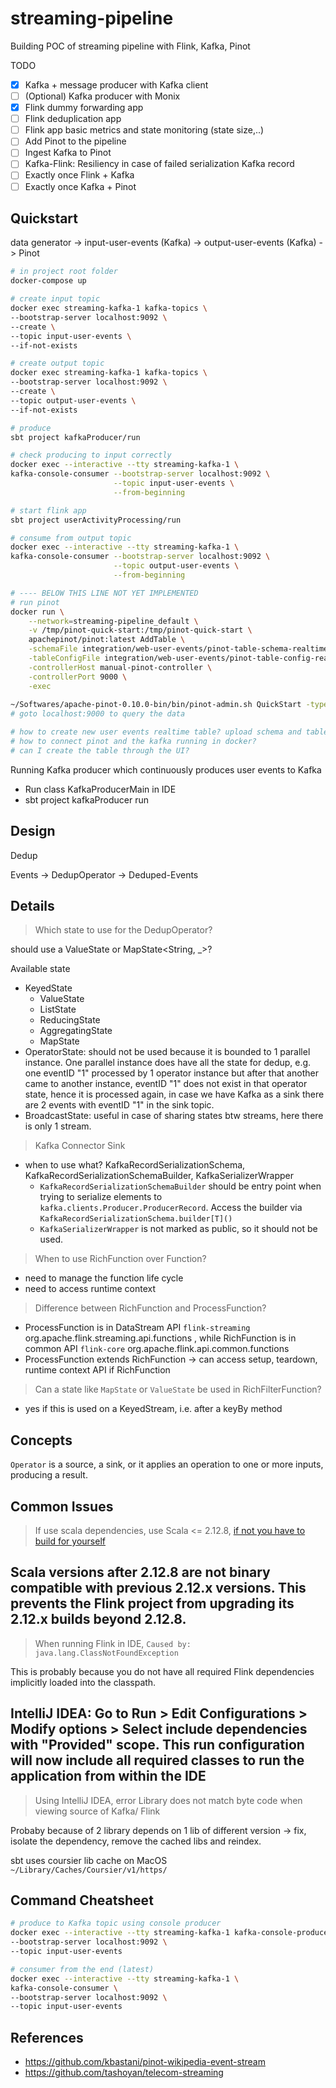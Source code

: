 # streaming-pipeline
Building POC of streaming pipeline with Flink, Kafka, Pinot

TODO
- [x] Kafka + message producer with Kafka client
- [ ] (Optional) Kafka producer with Monix
- [x] Flink dummy forwarding app
- [ ] Flink deduplication app
- [ ] Flink app basic metrics and state monitoring (state size,..)
- [ ] Add Pinot to the pipeline
- [ ] Ingest Kafka to Pinot
- [ ] Kafka-Flink: Resiliency in case of failed serialization Kafka record
- [ ] Exactly once Flink + Kafka
- [ ] Exactly once Kafka + Pinot

## Quickstart

data generator -> input-user-events (Kafka) -> output-user-events (Kafka) -> Pinot

```bash
# in project root folder
docker-compose up

# create input topic
docker exec streaming-kafka-1 kafka-topics \
--bootstrap-server localhost:9092 \
--create \
--topic input-user-events \
--if-not-exists

# create output topic
docker exec streaming-kafka-1 kafka-topics \
--bootstrap-server localhost:9092 \
--create \
--topic output-user-events \
--if-not-exists

# produce 
sbt project kafkaProducer/run

# check producing to input correctly
docker exec --interactive --tty streaming-kafka-1 \
kafka-console-consumer --bootstrap-server localhost:9092 \
                       --topic input-user-events \
                       --from-beginning

# start flink app
sbt project userActivityProcessing/run

# consume from output topic
docker exec --interactive --tty streaming-kafka-1 \
kafka-console-consumer --bootstrap-server localhost:9092 \
                       --topic output-user-events \
                       --from-beginning

# ---- BELOW THIS LINE NOT YET IMPLEMENTED
# run pinot
docker run \
    --network=streaming-pipeline_default \
    -v /tmp/pinot-quick-start:/tmp/pinot-quick-start \
    apachepinot/pinot:latest AddTable \
    -schemaFile integration/web-user-events/pinot-table-schema-realtime-user-events.json \
    -tableConfigFile integration/web-user-events/pinot-table-config-realtime-user-events.json \
    -controllerHost manual-pinot-controller \
    -controllerPort 9000 \
    -exec
    
~/Softwares/apache-pinot-0.10.0-bin/bin/pinot-admin.sh QuickStart -type stream
# goto localhost:9000 to query the data

# how to create new user events realtime table? upload schema and table config?
# how to connect pinot and the kafka running in docker?
# can I create the table through the UI?
```

Running Kafka producer which continuously produces user events to Kafka
- Run class KafkaProducerMain in IDE
- sbt project kafkaProducer run

## Design

Dedup

Events -> DedupOperator -> Deduped-Events

## Details

> Which state to use for the DedupOperator?

should use a ValueState<ConcurrentHashSet> or MapState<String, _>? 

Available state
  - KeyedState
    - ValueState
    - ListState
    - ReducingState
    - AggregatingState
    - MapState
  - OperatorState: should not be used because it is bounded to 1 parallel instance. One
  parallel instance does have all the state for dedup, e.g. one eventID "1" processed
  by 1 operator instance but after that another came to another instance, eventID "1"
  does not exist in that operator state, hence it is processed again, in case we have
  Kafka as a sink there are 2 events with eventID "1" in the sink topic.
  - BroadcastState: useful in case of sharing states btw streams, here there is only 1 stream.

> Kafka Connector Sink

- when to use what? KafkaRecordSerializationSchema, KafkaRecordSerializationSchemaBuilder, KafkaSerializerWrapper
    - `KafkaRecordSerializationSchemaBuilder` should be entry point when trying
    to serialize elements to `kafka.clients.Producer.ProducerRecord`. Access the builder
    via `KafkaRecordSerializationSchema.builder[T]()`
    - `KafkaSerializerWrapper` is not marked as public, so it should not be used.

> When to use RichFunction over Function?
- need to manage the function life cycle
- need to access runtime context

> Difference between RichFunction and ProcessFunction?
- ProcessFunction is in DataStream API `flink-streaming` org.apache.flink.streaming.api.functions
, while RichFunction is in common API `flink-core` org.apache.flink.api.common.functions
- ProcessFunction extends RichFunction -> can access setup, teardown, runtime
context API if RichFunction

> Can a state like `MapState` or `ValueState` be used in RichFilterFunction?
- yes if this is used on a KeyedStream, i.e. after a keyBy method



## Concepts
`Operator` is a source, a sink, or it applies an operation to one or more inputs,
producing a result.

## Common Issues
> If use scala dependencies, use Scala <= 2.12.8, [if not you have to build for yourself](https://nightlies.apache.org/flink/flink-docs-release-1.15/docs/dev/configuration/advanced/#scala-versions)

Scala versions after 2.12.8 are not binary compatible with previous 
2.12.x versions. This prevents the Flink project from upgrading its 
2.12.x builds beyond 2.12.8.
---

> When running Flink in IDE, `Caused by: java.lang.ClassNotFoundException`

This is probably because you do not have all required Flink dependencies 
implicitly loaded into the classpath.

IntelliJ IDEA: Go to Run > Edit Configurations > Modify options > 
Select include dependencies with "Provided" scope. 
This run configuration will now include all required classes to 
run the application from within the IDE
---

> Using IntelliJ IDEA, error Library does not match byte code when viewing 
> source of Kafka/ Flink

Probaby because of 2 library depends on 1 lib of different version -> fix, isolate
the dependency, remove the cached libs and reindex.

sbt uses coursier lib cache on MacOS `~/Library/Caches/Coursier/v1/https/`

## Command Cheatsheet

```bash
# produce to Kafka topic using console producer
docker exec --interactive --tty streaming-kafka-1 kafka-console-producer \
--bootstrap-server localhost:9092 \
--topic input-user-events

# consumer from the end (latest)          
docker exec --interactive --tty streaming-kafka-1 \
kafka-console-consumer \
--bootstrap-server localhost:9092 \
--topic input-user-events 
```

## References
- https://github.com/kbastani/pinot-wikipedia-event-stream
- https://github.com/tashoyan/telecom-streaming